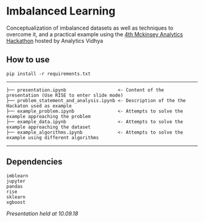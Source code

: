 # Imbalanced Learning

Conceptualization of imbalanced datasets as well as techniques to overcome it, and a practical example using the [4th Mckinsey Analytics Hackathon](https://datahack.analyticsvidhya.com/contest/mckinsey-analytics-online-hackathon-4/#problem_statement) hosted by Analytics Vidhya


## How to use

```
pip install -r requirements.txt
```

--------
    ├── presentation.ipynb                   <- Content of the presentation (Use RISE to enter slide mode)
    ├── problem_statement_and_analysis.ipynb <- Description of the the Hackaton used as example
    ├── example_problem.ipynb                <- Attempts to solve the example approaching the problem
    ├── example_data.ipynb                   <- Attempts to solve the example approaching the dataset
    ├── example_algorithms.ipynb             <- Attempts to solve the example using different algorithms
    
--------

## Dependencies
```
imblearn
jupyter
pandas
rise
sklearn
xgboost
```


_Presentation held at 10.09.18_
